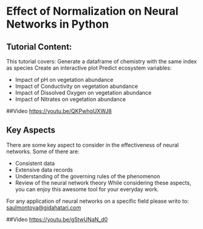 # Effect of Normalization on Neural Networks in Python

## Tutorial Content:
This tutorial covers:
Generate a dataframe of chemistry with the same index as species
Create an interactive plot
Predict ecosystem variables:
- Impact of pH on vegetation abundance
- Impact of Conductivity on vegetation abundance
- Impact of Dissolved Oxygen on vegetation abundance
- Impact of Nitrates on vegetation abundance

##Video
https://youtu.be/QKPwhgUXWJ8

## Key Aspects
There are some key aspect to consider in the effectiveness of neural networks. Some of there are:
- Consistent data
- Extensive data records
- Understanding of the governing rules of the phenomenon
- Review of the neural network theory
While considering these aspects, you can enjoy this awesome tool for your everyday work.

For any application of neural networks on a specific field please writo to: 
saulmontoya@gidahatari.com


##Video
https://youtu.be/g5twUNaN_d0
